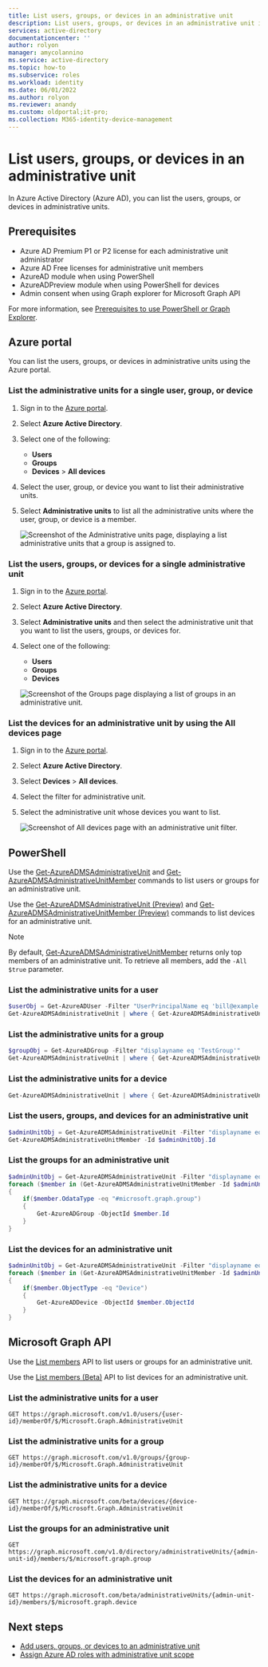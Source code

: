 ```yaml
---
title: List users, groups, or devices in an administrative unit
description: List users, groups, or devices in an administrative unit in Azure Active Directory.
services: active-directory
documentationcenter: ''
author: rolyon
manager: amycolannino
ms.service: active-directory
ms.topic: how-to
ms.subservice: roles
ms.workload: identity
ms.date: 06/01/2022
ms.author: rolyon
ms.reviewer: anandy
ms.custom: oldportal;it-pro;
ms.collection: M365-identity-device-management
---
```


# List users, groups, or devices in an administrative unit

In Azure Active Directory (Azure AD), you can list the users, groups, or devices in administrative units.

## Prerequisites

- Azure AD Premium P1 or P2 license for each administrative unit administrator
- Azure AD Free licenses for administrative unit members
- AzureAD module when using PowerShell
- AzureADPreview module when using PowerShell for devices
- Admin consent when using Graph explorer for Microsoft Graph API

For more information, see [Prerequisites to use PowerShell or Graph Explorer](prerequisites.md).

## Azure portal

You can list the users, groups, or devices in administrative units using the Azure portal.

### List the administrative units for a single user, group, or device

1. Sign in to the [Azure portal](https://portal.azure.com).

1. Select **Azure Active Directory**.

1. Select one of the following:

    - **Users**
    - **Groups**
    - **Devices** > **All devices**

1. Select the user, group, or device you want to list their administrative units.

1. Select **Administrative units** to list all the administrative units where the user, group, or device is a member. 

    ![Screenshot of the Administrative units page, displaying a list administrative units that a group is assigned to.](./media/admin-units-members-list/list-group-au.png)

### List the users, groups, or devices for a single administrative unit

1. Sign in to the [Azure portal](https://portal.azure.com).

1. Select **Azure Active Directory**.

1. Select **Administrative units** and then select the administrative unit that you want to list the users, groups, or devices for.

1. Select one of the following:

    - **Users**
    - **Groups**
    - **Devices**

   ![Screenshot of the Groups page displaying a list of groups in an administrative unit.](./media/admin-units-members-list/list-groups-in-admin-units.png)

### List the devices for an administrative unit by using the All devices page

1. Sign in to the [Azure portal](https://portal.azure.com).

1. Select **Azure Active Directory**.

1. Select **Devices** > **All devices**.

1. Select the filter for administrative unit.

1. Select the administrative unit whose devices you want to list.

    ![Screenshot of All devices page with an administrative unit filter.](./media/admin-units-members-list/device-admin-unit-filter.png)

## PowerShell

Use the [Get-AzureADMSAdministrativeUnit](/powershell/module/azuread/get-azureadmsadministrativeunit) and [Get-AzureADMSAdministrativeUnitMember](/powershell/module/azuread/get-azureadmsadministrativeunitmember) commands to list users or groups for an administrative unit.

Use the [Get-AzureADMSAdministrativeUnit (Preview)](/powershell/module/azuread/get-azureadmsadministrativeunit?view=azureadps-2.0-preview&preserve-view=true) and [Get-AzureADMSAdministrativeUnitMember (Preview)](/powershell/module/azuread/get-azureadmsadministrativeunitmember?view=azureadps-2.0-preview&preserve-view=true) commands to list devices for an administrative unit.

> [!NOTE]
> By default, [Get-AzureADMSAdministrativeUnitMember](/powershell/module/azuread/get-azureadmsadministrativeunitmember) returns only top members of an administrative unit. To retrieve all members, add the `-All $true` parameter.

### List the administrative units for a user

```powershell
$userObj = Get-AzureADUser -Filter "UserPrincipalName eq 'bill@example.com'"
Get-AzureADMSAdministrativeUnit | where { Get-AzureADMSAdministrativeUnitMember -Id $_.Id | where {$_.Id -eq $userObj.ObjectId} }
```

### List the administrative units for a group

```powershell
$groupObj = Get-AzureADGroup -Filter "displayname eq 'TestGroup'"
Get-AzureADMSAdministrativeUnit | where { Get-AzureADMSAdministrativeUnitMember -Id $_.Id | where {$_.Id -eq $groupObj.ObjectId} }
```

### List the administrative units for a device

```powershell
Get-AzureADMSAdministrativeUnit | where { Get-AzureADMSAdministrativeUnitMember -ObjectId $_.ObjectId | where {$_.ObjectId -eq $deviceObjId} }
```

### List the users, groups, and devices for an administrative unit

```powershell
$adminUnitObj = Get-AzureADMSAdministrativeUnit -Filter "displayname eq 'Test administrative unit 2'"
Get-AzureADMSAdministrativeUnitMember -Id $adminUnitObj.Id
```

### List the groups for an administrative unit

```powershell
$adminUnitObj = Get-AzureADMSAdministrativeUnit -Filter "displayname eq 'Test administrative unit 2'"
foreach ($member in (Get-AzureADMSAdministrativeUnitMember -Id $adminUnitObj.Id)) 
{
    if($member.OdataType -eq "#microsoft.graph.group")
    {
        Get-AzureADGroup -ObjectId $member.Id
    }
}
```

### List the devices for an administrative unit

```powershell
$adminUnitObj = Get-AzureADMSAdministrativeUnit -Filter "displayname eq 'Test administrative unit 2'"
foreach ($member in (Get-AzureADMSAdministrativeUnitMember -Id $adminUnitObj.Id)) 
{
    if($member.ObjectType -eq "Device")
    {
        Get-AzureADDevice -ObjectId $member.ObjectId
    }
}
```

## Microsoft Graph API

Use the [List members](/graph/api/administrativeunit-list-members) API to list users or groups for an administrative unit.

Use the [List members (Beta)](/graph/api/administrativeunit-list-members?view=graph-rest-beta&preserve-view=true) API to list devices for an administrative unit.

### List the administrative units for a user

```http
GET https://graph.microsoft.com/v1.0/users/{user-id}/memberOf/$/Microsoft.Graph.AdministrativeUnit
```

### List the administrative units for a group

```http
GET https://graph.microsoft.com/v1.0/groups/{group-id}/memberOf/$/Microsoft.Graph.AdministrativeUnit
```

### List the administrative units for a device

```http
GET https://graph.microsoft.com/beta/devices/{device-id}/memberOf/$/Microsoft.Graph.AdministrativeUnit
```

### List the groups for an administrative unit

```http
GET https://graph.microsoft.com/v1.0/directory/administrativeUnits/{admin-unit-id}/members/$/microsoft.graph.group
```

### List the devices for an administrative unit

```http
GET https://graph.microsoft.com/beta/administrativeUnits/{admin-unit-id}/members/$/microsoft.graph.device
```


## Next steps

- [Add users, groups, or devices to an administrative unit](admin-units-members-add.md)
- [Assign Azure AD roles with administrative unit scope](admin-units-assign-roles.md)
